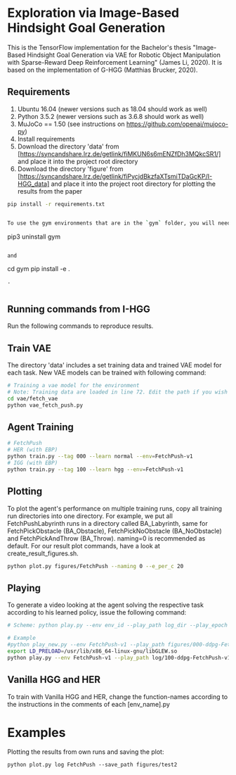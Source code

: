 # Exploration via Image-Based Hindsight Goal Generation

This is the TensorFlow implementation for the Bachelor's thesis "Image-Based Hindsight Goal Generation via VAE for Robotic Object Manipulation with Sparse-Reward Deep Reinforcement Learning" (James Li, 2020). 
It is based on the implementation of G-HGG (Matthias Brucker, 2020).



## Requirements
1. Ubuntu 16.04 (newer versions such as 18.04 should work as well)
2. Python 3.5.2 (newer versions such as 3.6.8 should work as well)
3. MuJoCo == 1.50 (see instructions on https://github.com/openai/mujoco-py)
4. Install requirements
5. Download the directory 'data' from [https://syncandshare.lrz.de/getlink/fiMKUN6s6mENZfDh3MQkcSR1/] and place it into the project root directory
6. Download the directory 'figure' from [https://syncandshare.lrz.de/getlink/fiPycjdBkzfaXTsmiTDaGcKP/I-HGG_data] and place it into the project root directory for plotting the results from the paper
```bash
pip install -r requirements.txt


To use the gym environments that are in the `gym` folder, you will need to run
```
pip3 uninstall gym
```

and
```
cd gym
pip install -e .
```
.


```

## Running commands from I-HGG

Run the following commands to reproduce results.

## Train VAE
The directory 'data' includes a set training data and trained VAE model for each task.
New VAE models can be trained with following command:
```bash
# Training a vae model for the environment
# Note: Training data are loaded in line 72. Edit the path if you wish to train with other training data 
cd vae/fetch_vae
python vae_fetch_push.py
```

## Agent Training

```bash
# FetchPush
# HER (with EBP)
python train.py --tag 000 --learn normal --env=FetchPush-v1
# IGG (with EBP)
python train.py --tag 100 --learn hgg --env=FetchPush-v1
```

## Plotting
To plot the agent's performance on multiple training runs, copy all training run directories into one directory. For example, we put all FetchPushLabyrinth runs in a directory called BA_Labyrinth, same for FetchPickObstacle (BA_Obstacle), FetchPickNoObstacle (BA_NoObstacle) and FetchPickAndThrow (BA_Throw). naming=0 is recommended as default. For our result plot commands, have a look at create_result_figures.sh. 

```bash
python plot.py figures/FetchPush --naming 0 --e_per_c 20
```

## Playing 

To generate a video looking at the agent solving the respective task according to his learned policy, issue the following command:

```bash
# Scheme: python play.py --env env_id --play_path log_dir --play_epoch <epoch number, latest or best>

# Example
#python play_new.py --env FetchPush-v1 --play_path figures/000-ddpg-FetchPush-v1-hgg/ --play_epoch latest
export LD_PRELOAD=/usr/lib/x86_64-linux-gnu/libGLEW.so
python play.py --env FetchPush-v1 --play_path log/100-ddpg-FetchPush-v1-hgg/   --play_epoch latest
```

## Vanilla HGG and HER

To train with Vanilla HGG and HER, change the function-names according to the instructions in the comments of 
each [env_name].py





# Examples
Plotting the results from own runs and saving the plot:
```
python plot.py log FetchPush --save_path figures/test2
```
